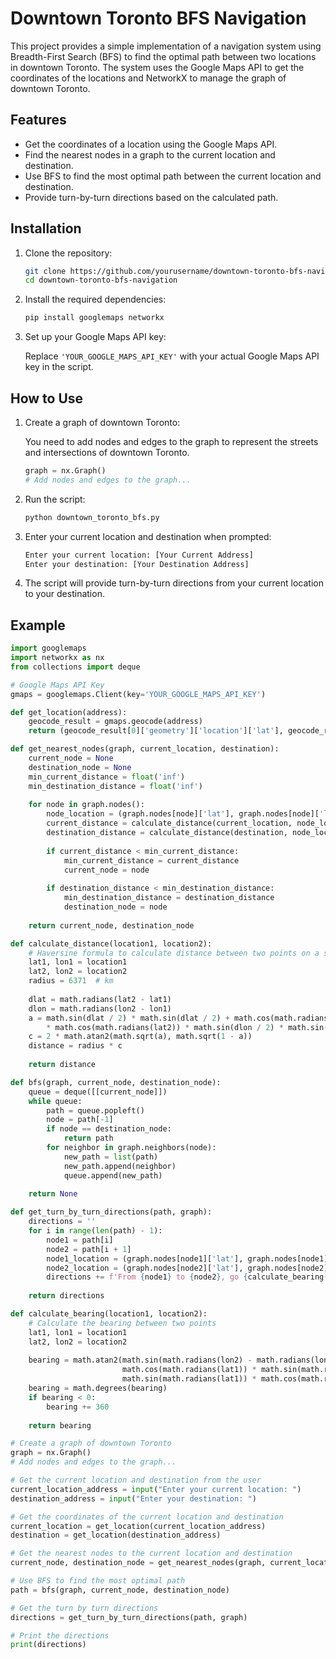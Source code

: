 # Downtown Toronto BFS Navigation

This project provides a simple implementation of a navigation system using Breadth-First Search (BFS) to find the optimal path between two locations in downtown Toronto. The system uses the Google Maps API to get the coordinates of the locations and NetworkX to manage the graph of downtown Toronto.

## Features

- Get the coordinates of a location using the Google Maps API.
- Find the nearest nodes in a graph to the current location and destination.
- Use BFS to find the most optimal path between the current location and destination.
- Provide turn-by-turn directions based on the calculated path.

## Installation

1. Clone the repository:

    ```bash
    git clone https://github.com/yourusername/downtown-toronto-bfs-navigation.git
    cd downtown-toronto-bfs-navigation
    ```

2. Install the required dependencies:

    ```bash
    pip install googlemaps networkx
    ```

3. Set up your Google Maps API key:

    Replace `'YOUR_GOOGLE_MAPS_API_KEY'` with your actual Google Maps API key in the script.

## How to Use

1. Create a graph of downtown Toronto:

    You need to add nodes and edges to the graph to represent the streets and intersections of downtown Toronto.

    ```python
    graph = nx.Graph()
    # Add nodes and edges to the graph...
    ```

2. Run the script:

    ```bash
    python downtown_toronto_bfs.py
    ```

3. Enter your current location and destination when prompted:

    ```bash
    Enter your current location: [Your Current Address]
    Enter your destination: [Your Destination Address]
    ```

4. The script will provide turn-by-turn directions from your current location to your destination.

## Example

```python
import googlemaps
import networkx as nx
from collections import deque

# Google Maps API Key
gmaps = googlemaps.Client(key='YOUR_GOOGLE_MAPS_API_KEY')

def get_location(address):
    geocode_result = gmaps.geocode(address)
    return (geocode_result[0]['geometry']['location']['lat'], geocode_result[0]['geometry']['location']['lng'])

def get_nearest_nodes(graph, current_location, destination):
    current_node = None
    destination_node = None
    min_current_distance = float('inf')
    min_destination_distance = float('inf')
    
    for node in graph.nodes():
        node_location = (graph.nodes[node]['lat'], graph.nodes[node]['lon'])
        current_distance = calculate_distance(current_location, node_location)
        destination_distance = calculate_distance(destination, node_location)
        
        if current_distance < min_current_distance:
            min_current_distance = current_distance
            current_node = node
            
        if destination_distance < min_destination_distance:
            min_destination_distance = destination_distance
            destination_node = node
            
    return current_node, destination_node

def calculate_distance(location1, location2):
    # Haversine formula to calculate distance between two points on a sphere
    lat1, lon1 = location1
    lat2, lon2 = location2
    radius = 6371  # km
    
    dlat = math.radians(lat2 - lat1)
    dlon = math.radians(lon2 - lon1)
    a = math.sin(dlat / 2) * math.sin(dlat / 2) + math.cos(math.radians(lat1)) \
        * math.cos(math.radians(lat2)) * math.sin(dlon / 2) * math.sin(dlon / 2)
    c = 2 * math.atan2(math.sqrt(a), math.sqrt(1 - a))
    distance = radius * c
    
    return distance

def bfs(graph, current_node, destination_node):
    queue = deque([[current_node]])
    while queue:
        path = queue.popleft()
        node = path[-1]
        if node == destination_node:
            return path
        for neighbor in graph.neighbors(node):
            new_path = list(path)
            new_path.append(neighbor)
            queue.append(new_path)
            
    return None

def get_turn_by_turn_directions(path, graph):
    directions = ''
    for i in range(len(path) - 1):
        node1 = path[i]
        node2 = path[i + 1]
        node1_location = (graph.nodes[node1]['lat'], graph.nodes[node1]['lon'])
        node2_location = (graph.nodes[node2]['lat'], graph.nodes[node2]['lon'])
        directions += f'From {node1} to {node2}, go {calculate_bearing(node1_location, node2_location)}\n'
        
    return directions

def calculate_bearing(location1, location2):
    # Calculate the bearing between two points
    lat1, lon1 = location1
    lat2, lon2 = location2
    
    bearing = math.atan2(math.sin(math.radians(lon2) - math.radians(lon1)) * math.cos(math.radians(lat2)), 
                         math.cos(math.radians(lat1)) * math.sin(math.radians(lat2)) - 
                         math.sin(math.radians(lat1)) * math.cos(math.radians(lat2)) * math.cos(math.radians(lon2) - math.radians(lon1)))
    bearing = math.degrees(bearing)
    if bearing < 0:
        bearing += 360
        
    return bearing

# Create a graph of downtown Toronto
graph = nx.Graph()
# Add nodes and edges to the graph...

# Get the current location and destination from the user
current_location_address = input("Enter your current location: ")
destination_address = input("Enter your destination: ")

# Get the coordinates of the current location and destination
current_location = get_location(current_location_address)
destination = get_location(destination_address)

# Get the nearest nodes to the current location and destination
current_node, destination_node = get_nearest_nodes(graph, current_location, destination)

# Use BFS to find the most optimal path
path = bfs(graph, current_node, destination_node)

# Get the turn by turn directions
directions = get_turn_by_turn_directions(path, graph)

# Print the directions
print(directions)

